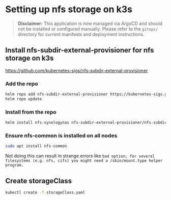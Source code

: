 # Setting up nfs storage on k3s

> **Disclaimer:**
> This application is now managed via ArgoCD and should not be installed or configured manually.
> Please refer to the `gitops/` directory for current manifests and deployment instructions.

## Install nfs-subdir-external-provisioner for nfs storage on k3s

<https://github.com/kubernetes-sigs/nfs-subdir-external-provisioner>

### Add the repo

```bash
helm repo add nfs-subdir-external-provisioner https://kubernetes-sigs.github.io/nfs-subdir-external-provisioner
helm repo update
```

### Install from the repo

```bash
helm install nfs-synologynas nfs-subdir-external-provisioner/nfs-subdir-external-provisioner --set nfs.server=192.168.86.44 --set nfs.path=/volume1/kubernetes --set storageClass.name=nfs-csi-synologynas --set storageClass.defaultClass=true
```

### Ensure nfs-common is installed on all nodes

```bash
sudo apt install nfs-common
```

Not doing this can result in strange errors like `bad option; for several filesystems (e.g. nfs, cifs) you might need a /sbin/mount.type helper program.`

## Create storageClass

```bash
kubectl create -f storageClass.yaml
```
